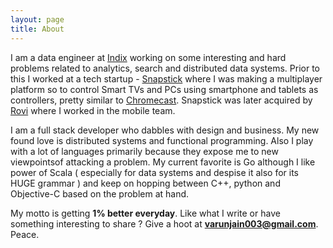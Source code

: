 ```yaml
---
layout: page
title: About
---
```


I am a data engineer at [Indix](http://indix.com) working on some interesting and hard problems related to analytics, search and distributed data systems. 
Prior to this I worked at a tech startup - [Snapstick](http://www.fenwick.com/experience/pages/fenwick-represents-snapstick-in-$20-million-acquisition-by-rovi.aspx) where I was
making a multiplayer platform so to control Smart TVs and PCs using smartphone and tablets
as controllers, pretty similar to [Chromecast](http://www.google.com/intl/en/chrome/devices/chromecast/index.html). Snapstick was later acquired by
[Rovi](http://rovicorp.com) where I worked in the mobile team.

I am a full stack developer who dabbles with design and business. My new found love is distributed systems and 
functional programming. Also I play with a lot of languages primarily because they expose me to new viewpointsof attacking a problem. 
My current favorite is Go although I like power of Scala ( especially for data systems and despise it also for its HUGE grammar ) and keep on hopping 
between C++, python and Objective-C based on the problem at hand.

My motto is getting **1% better everyday**. Like what I write or have something interesting to share ? Give a hoot at **varunjain003@gmail.com**. Peace.

